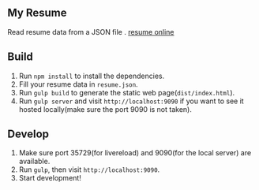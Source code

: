 ## My Resume

Read resume data from a JSON file .
[resume online](https://yuzhongma.github.io/resume/)

## Build

1. Run `npm install` to install the dependencies.
2. Fill your resume data in `resume.json`.
3. Run `gulp build` to generate the static web page(`dist/index.html`).
4. Run `gulp server` and visit `http://localhost:9090` if you want to see it hosted locally(make sure the port 9090 is not taken).

## Develop

1. Make sure port 35729(for livereload) and 9090(for the local server) are available.
2. Run `gulp`, then visit `http://localhost:9090`.
3. Start development!


